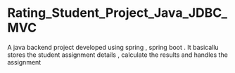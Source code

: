 # Rating_Student_Project_Java_JDBC_MVC

A java backend project developed using spring , spring boot . It basicallu stores the student assignment details , calculate the results and handles the assignment 
